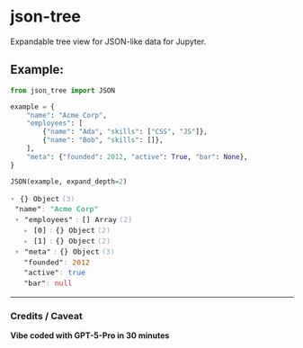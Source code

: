 # json-tree
Expandable tree view for JSON-like data for Jupyter.  


## Example:
```python
from json_tree import JSON

example = {
    "name": "Acme Corp",
    "employees": [
        {"name": "Ada", "skills": ["CSS", "JS"]},
        {"name": "Bob", "skills": []},
    ],
    "meta": {"founded": 2012, "active": True, "bar": None},
}

JSON(example, expand_depth=2)
```
<div>
<style>
#jt-4e44da67 {
  font-family: ui-monospace, SFMono-Regular, Menlo, Consolas, monospace;
  font-size: 13px; line-height: 1.45;
}
#jt-4e44da67 summary {
  cursor: pointer;
  list-style: none;
  display: inline-flex;
  align-items: baseline;
  gap: 0.25rem;
}
#jt-4e44da67 summary::-webkit-details-marker { display: none; }
#jt-4e44da67 .jt-summary::before {
  content: "▸";
  display: inline-block;
  width: 1em;
  color: #94a3b8;
}
#jt-4e44da67 details[open] > .jt-summary::before { content: "▾"; }

#jt-4e44da67 .jt-key   { color: #1f2937; }
#jt-4e44da67 .jt-punct { color: #94a3b8; }
#jt-4e44da67 .jt-str   { color: #059669; }
#jt-4e44da67 .jt-num   { color: #b45309; }
#jt-4e44da67 .jt-bool  { color: #2563eb; }
#jt-4e44da67 .jt-null  { color: #dc2626; }
@media (prefers-color-scheme: dark) {
  #jt-4e44da67 .jt-key { color: #e5e7eb; }
}
</style>
<div id="jt-4e44da67" class="jt"><details class="jt-details" open style="margin-left:0.0rem"><summary class="jt-summary">{} Object <span class="jt-punct">(3)</span></summary><div class="jt-leaf" style="margin-left:0.5rem"><span class="jt-key">"name"</span><span class="jt-punct">: </span><span class="jt-str">"Acme Corp"</span></div><details class="jt-details" open style="margin-left:0.5rem"><summary class="jt-summary"><span class="jt-key">"employees"</span><span class="jt-punct">: </span>[] Array <span class="jt-punct">(2)</span></summary><details class="jt-details" style="margin-left:1.0rem"><summary class="jt-summary"><span class="jt-key">[0]</span><span class="jt-punct">: </span>{} Object <span class="jt-punct">(2)</span></summary><div class="jt-leaf" style="margin-left:1.5rem"><span class="jt-key">"name"</span><span class="jt-punct">: </span><span class="jt-str">"Ada"</span></div><details class="jt-details" style="margin-left:1.5rem"><summary class="jt-summary"><span class="jt-key">"skills"</span><span class="jt-punct">: </span>[] Array <span class="jt-punct">(2)</span></summary><div class="jt-leaf" style="margin-left:2.0rem"><span class="jt-key">[0]</span><span class="jt-punct">: </span><span class="jt-str">"CSS"</span></div><div class="jt-leaf" style="margin-left:2.0rem"><span class="jt-key">[1]</span><span class="jt-punct">: </span><span class="jt-str">"JS"</span></div></details></details><details class="jt-details" style="margin-left:1.0rem"><summary class="jt-summary"><span class="jt-key">[1]</span><span class="jt-punct">: </span>{} Object <span class="jt-punct">(2)</span></summary><div class="jt-leaf" style="margin-left:1.5rem"><span class="jt-key">"name"</span><span class="jt-punct">: </span><span class="jt-str">"Bob"</span></div><details class="jt-details" style="margin-left:1.5rem"><summary class="jt-summary"><span class="jt-key">"skills"</span><span class="jt-punct">: </span>[] Array <span class="jt-punct">(0)</span></summary></details></details></details><details class="jt-details" open style="margin-left:0.5rem"><summary class="jt-summary"><span class="jt-key">"meta"</span><span class="jt-punct">: </span>{} Object <span class="jt-punct">(3)</span></summary><div class="jt-leaf" style="margin-left:1.0rem"><span class="jt-key">"founded"</span><span class="jt-punct">: </span><span class="jt-num">2012</span></div><div class="jt-leaf" style="margin-left:1.0rem"><span class="jt-key">"active"</span><span class="jt-punct">: </span><span class="jt-bool">true</span></div><div class="jt-leaf" style="margin-left:1.0rem"><span class="jt-key">"bar"</span><span class="jt-punct">: </span><span class="jt-null">null</span></div></details></details></div>
<div>


----------------

### Credits / Caveat
__Vibe coded with GPT-5-Pro in 30 minutes__

